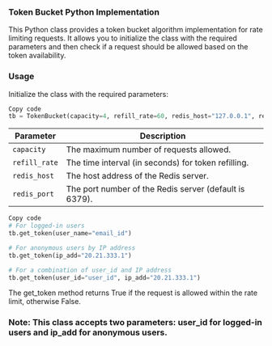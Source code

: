 ### Token Bucket Python Implementation
This Python class provides a token bucket algorithm implementation for rate limiting requests. It allows you to initialize the class with the required parameters and then check if a request should be allowed based on the token availability.

### Usage
Initialize the class with the required parameters:

```python
Copy code
tb = TokenBucket(capacity=4, refill_rate=60, redis_host="127.0.0.1", redis_port=6379)
```

| Parameter     | Description                                           |
|---------------|-------------------------------------------------------|
| `capacity`    | The maximum number of requests allowed.               |
| `refill_rate` | The time interval (in seconds) for token refilling.   |
| `redis_host`  | The host address of the Redis server.                 |
| `redis_port`  | The port number of the Redis server (default is 6379).|


```python
Copy code
# For logged-in users
tb.get_token(user_name="email_id")

# For anonymous users by IP address
tb.get_token(ip_add="20.21.333.1")

# For a combination of user_id and IP address
tb.get_token(user_id="user_id", ip_add="20.21.333.1")
```

The get_token method returns True if the request is allowed within the rate limit, otherwise False.

### Note: This class accepts two parameters: user_id for logged-in users and ip_add for anonymous users.